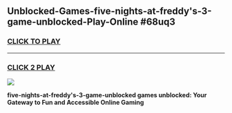 
## Unblocked-Games-five-nights-at-freddy's-3-game-unblocked-Play-Online #68uq3
<h3>
<a href="https://news.freeplayer.one?title=five-nights-at-freddy's-3-game-unblocked&ref=3">CLICK TO PLAY</a></h3>
<hr>

<h3>
<a href="https://news.freeplayer.one?title=five-nights-at-freddy's-3-game-unblocked&ref=3">CLICK 2 PLAY</a>
  
</h3>

<a href="https://news.freeplayer.one?title=five-nights-at-freddy's-3-game-unblocked&ref=3"><img src="https://clearcache.store/games.png"></a>


**five-nights-at-freddy's-3-game-unblocked games unblocked: Your Gateway to Fun and Accessible Online Gaming**
